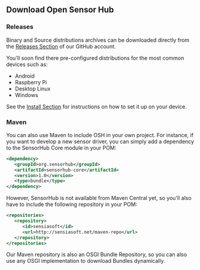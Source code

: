 Download Open Sensor Hub
---


### Releases

Binary and Source distributions archives can be downloaded directly from the [Releases Section](https://github.com/sensiasoft/sensorhub/releases) of our GitHub account.

You'll soon find there pre-configured distributions for the most common devices such as:

- Android
- Raspberry Pi
- Desktop Linux
- Windows

See the [Install Section](install.html) for instructions on how to set it up on your device.


### Maven

You can also use Maven to include OSH in your own project. 
For instance, if you want to develop a new sensor driver, you can simply add a dependency to the SensorHub Core module in your POM:

```xml
<dependency>
   <groupId>org.sensorhub</groupId>
   <artifactId>sensorhub-core</artifactId>
   <version>1.0</version>
   <type>bundle</type>
</dependency> 
```

However, SensorHub is not available from Maven Central yet, so you'll also have to include the following repository in your POM:

```xml
<repositories>
   <repository>
      <id>sensiasoft</id>
      <url>http://sensiasoft.net/maven-repo</url>
   </repository>
</repositories>   
```

Our Maven repository is also an OSGI Bundle Repository, so you can also use any OSGI implementation to download Bundles dynamically.